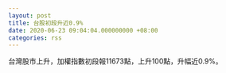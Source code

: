```yaml
---
layout: post
title: 台股初段升近0.9%
date: 2020-06-23 09:04:04.000000000 +08:00
categories: rss
---
```


台灣股市上升，加權指數初段報11673點，上升100點，升幅近0.9%。
